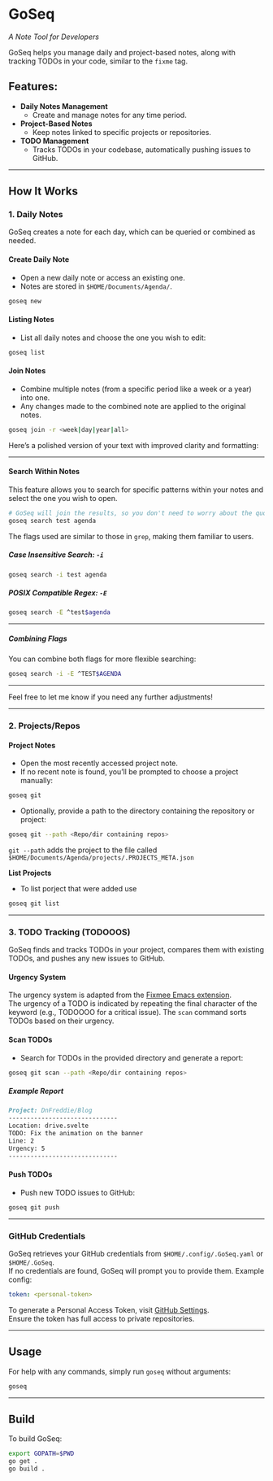 # GoSeq  
*A Note Tool for Developers*

GoSeq helps you manage daily and project-based notes, along with tracking TODOs in your code, similar to the `fixme` tag.

## Features:
- **Daily Notes Management**  
    - Create and manage notes for any time period.
- **Project-Based Notes**  
    - Keep notes linked to specific projects or repositories.
- **TODO Management**  
    - Tracks TODOs in your codebase, automatically pushing issues to GitHub.
---

## How It Works

### 1. Daily Notes  
GoSeq creates a note for each day, which can be queried or combined as needed.

#### Create Daily Note  
- Open a new daily note or access an existing one.  
- Notes are stored in `$HOME/Documents/Agenda/`.
```bash
goseq new
```

#### Listing Notes  
- List all daily notes and choose the one you wish to edit:
```bash
goseq list
```

#### Join Notes  
- Combine multiple notes (from a specific period like a week or a year) into one.  
- Any changes made to the combined note are applied to the original notes.

```bash
goseq join -r <week|day|year|all>
```

Here’s a polished version of your text with improved clarity and formatting:

---

#### Search Within Notes

This feature allows you to search for specific patterns within your notes and select the one you wish to open.

```bash
# GoSeq will join the results, so you don't need to worry about the quotes.
goseq search test agenda
```

The flags used are similar to those in `grep`, making them familiar to users.

##### Case Insensitive Search: `-i`

```bash
goseq search -i test agenda  
```

##### POSIX Compatible Regex: `-E`

```bash
goseq search -E ^test$agenda
```

---

##### Combining Flags

You can combine both flags for more flexible searching:

```bash
goseq search -i -E ^TEST$AGENDA
```

--- 

Feel free to let me know if you need any further adjustments!

---


### 2. Projects/Repos

#### Project Notes  
- Open the most recently accessed project note.  
- If no recent note is found, you’ll be prompted to choose a project manually:
```bash
goseq git
```

- Optionally, provide a path to the directory containing the repository or project:
```bash
goseq git --path <Repo/dir containing repos>
```
`git --path` adds the project to the file called  `$HOME/Documents/Agenda/projects/.PROJECTS_META.json`

**List Projects**
- To list porject that were added use 

```bash 
goseq git list
```

---

### 3. TODO Tracking (TODOOOS)  

GoSeq finds and tracks TODOs in your project, compares them with existing TODOs, and pushes any new issues to GitHub.

#### Urgency System  
The urgency system is adapted from the [Fixmee Emacs extension](https://github.com/rolandwalker/fixmee#explanation).  
The urgency of a TODO is indicated by repeating the final character of the keyword (e.g., TODOOOO for a critical issue). The `scan` command sorts TODOs based on their urgency.

#### Scan TODOs  
- Search for TODOs in the provided directory and generate a report:
```bash
goseq git scan --path <Repo/dir containing repos>
```

##### Example Report  
```md
Project: DnFreddie/Blog
------------------------------
Location: drive.svelte  
TODO: Fix the animation on the banner  
Line: 2  
Urgency: 5  
------------------------------
```

#### Push TODOs  
- Push new TODO issues to GitHub:
```bash
goseq git push
```

---


### GitHub Credentials  
GoSeq retrieves your GitHub credentials from `$HOME/.config/.GoSeq.yaml` or `$HOME/.GoSeq`.  
If no credentials are found, GoSeq will prompt you to provide them. Example config:

```yaml
token: <personal-token>
```

To generate a Personal Access Token, visit [GitHub Settings](https://github.com/settings/tokens).  
Ensure the token has full access to private repositories.

---

## Usage  
For help with any commands, simply run `goseq` without arguments:

```bash
goseq
```

---

## Build

To build GoSeq:

```bash
export GOPATH=$PWD
go get .
go build .
```


